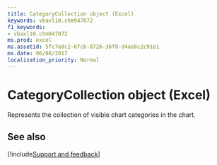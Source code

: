 ```yaml
---
title: CategoryCollection object (Excel)
keywords: vbaxl10.chm947072
f1_keywords:
- vbaxl10.chm947072
ms.prod: excel
ms.assetid: 5fc7e8c2-6fcb-8726-36f8-d4ae8c2c91e1
ms.date: 06/08/2017
localization_priority: Normal
---
```



# CategoryCollection object (Excel)

Represents the collection of visible chart categories in the chart.


## See also

[!include[Support and feedback](~/includes/feedback-boilerplate.md)]